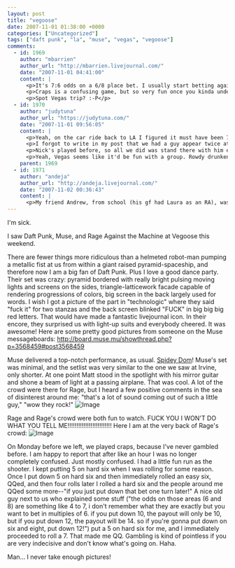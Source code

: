 ```yaml
---
layout: post
title: "vegoose"
date: 2007-11-01 01:38:00 +0000
categories: ["Uncategorized"]
tags: ["daft punk", "la", "muse", "vegas", "vegoose"]
comments:
  - id: 1969
    author: "mbarrien"
    author_url: "http://mbarrien.livejournal.com/"
    date: "2007-11-01 04:41:00"
    content: |
      <p>It's 7:6 odds on a 6/8 place bet. I usually start betting against the shooter when they get a point of 4 or 10, then usually end up sad. Then there's my strange habit of betting $5 on the field at random times and for some reason usually end up happy.</p>
      <p>Craps is a confusing game, but so very fun once you kinda understand it (and start winning), because the mood swings are so quick. Everyone's so so happy when the shooter hits his point, then when he rolls a 2/3/12 craps on the very next coming out roll everyone is so pissed at the shooter.</p>
      <p>Spot Vegas trip? :-P</p>
  - id: 1970
    author: "judytuna"
    author_url: "https://judytuna.com/"
    date: "2007-11-01 09:56:05"
    content: |
      <p>Yeah, on the car ride back to LA I figured it must have been 7:6 if the payout was "$14 to $12," right? </p>
      <p>I forgot to write in my post that we had a guy appear twice at our table who the dealers referred to as Bud Light because that's what he drank. So they'd yell "EEHHH BUD LIGHT, GOOD TO SEE YOU MAN!" and then because the dealers kept yelling it, he started yelling it, and he got everybody yelling "BUD LIGHT!" He was awesome. Someone else misunderstood and started yelling "BLUE LIGHT SPECIAL!" which just made everything even more awesome. </p>
      <p>Nick's played before, so all we did was stand there with him explaining everything to me for like the first half hour. haha. He usually plays pai gao poker, cuz your money can sit there for a really long time. Aside from craps, we didn't play anything else but 2 numbers on roulette on Monday, though... we were tired and wanted to get home and were also really poor. haha</p>
      <p>Yeah, Vegas seems like it'd be fun with a group. Rowdy drunkenness seeks company? I didn't even drink enough to get tipsy, which is almost disappointing in some way because that's what you're supposed to do at Vegas, right? Party? We were tired and dehydrated, though. Outdoor music festivals in the desert are exhausting. We had a glass of champagne each at sunday brunch, and we shared this extremely delicious bellini at lunch on monday. My boyfriend's such a woman. It's great.</p>
    parent: 1969
  - id: 1971
    author: "andeja"
    author_url: "http://andeja.livejournal.com/"
    date: "2007-11-02 00:36:43"
    content: |
      <p>My friend Andrew, from school (his gf had Laura as an RA), was also at Vegoose and told me "wow, Muse... total rock stars. so ridiculusly talented. At one point in the set, they shone a light on his metallic guitar and it reflected on a plane flying by and everyone was all, 'WOOOOOO!'"  so yeah, now he's a fan.  hehe</p>
---
```


I'm sick.

I saw Daft Punk, Muse, and Rage Against the Machine at Vegoose this weekend. 

There are fewer things more ridiculous than a helmeted robot-man pumping a metallic fist at us from within a giant raised pyramid-spaceship, and therefore now I am a big fan of Daft Punk. Plus I love a good dance party. Their set was crazy: pyramid bordered with really bright pulsing moving lights and screens on the sides, triangle-latticework facade capable of rendering progressions of colors, big screen in the back largely used for words. I wish I got a picture of the part in "technologic" where they said "fuck it" for two stanzas and the back screen blinked "FUCK" in big big big red letters. That would have made a fantastic livejournal icon. In their encore, they surprised us with light-up suits and everybody cheered. It was awesome! Here are some pretty good pictures from someone on the Muse messageboards: http://board.muse.mu/showthread.php?p=3568459#post3568459

Muse delivered a top-notch performance, as usual. [Spidey Dom](http://board.muse.mu/showthread.php?p=3566237#post3566237)! Muse's set was minimal, and the setlist was very similar to the one we saw at Irvine, only shorter. At one point Matt stood in the spotlight with his mirror guitar and shone a beam of light at a passing airplane. That was cool. A lot of the crowd were there for Rage, but I heard a few positive comments in the sea of disinterest around me: "that's a lot of sound coming out of such a little guy," "wow they rock!"
![Image](http://farm3.static.flickr.com/2045/1810917479_fa54489855.jpg)

Rage and Rage's crowd were both fun to watch. FUCK YOU I WON'T DO WHAT YOU TELL ME!!!!!!!!!!!!!!!!!!!!!!!!!
Here I am at the very back of Rage's crowd:
![Image](http://farm3.static.flickr.com/2336/1811780558_517a2a903e.jpg)

On Monday before we left, we played craps, because I've never gambled before. I am happy to report that after like an hour I was no longer completely confused. Just mostly confused. I had a little fun run as the shooter. I kept putting 5 on hard six when I was rolling for some reason. Once I put down 5 on hard six and then immediately rolled an easy six, QQed, and then four rolls later I rolled a hard six and the people around me QQed some more--"if you just put down that bet one turn later!" A nice old guy next to us who explained some stuff ("the odds on those areas (6 and 8) are something like 4 to 7, i don't remember what they are exactly but you want to bet in multiples of 6. if you put down 10, the payout will only be 10, but if you put down 12, the payout will be 14. so if you're gonna put down on six and eight, put down 12!") put a 5 on hard six for me, and I immediately proceeded to roll a 7. That made me QQ. Gambling is kind of pointless if you are very indecisive and don't know what's going on. Haha. 

Man... I never take enough pictures!